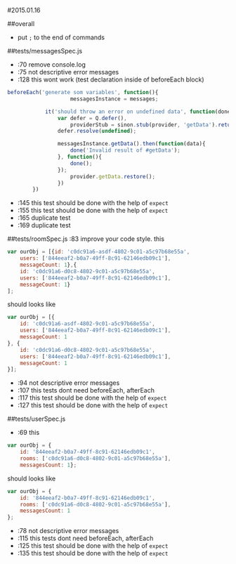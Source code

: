 #2015.01.16

##overall
* put `;` to the end of commands

##tests/messagesSpec.js
* :70 remove console.log
* :75 not descriptive error messages
* :128 this wont work (test declaration inside of beforeEach block)
```js
beforeEach('generate som variables', function(){
					messagesInstance = messages;

            it('should throw an error on undefined data', function(done){
                var defer = Q.defer(),
                    providerStub = sinon.stub(provider, 'getData').returns(defer.promise);
				defer.resolve(undefined);

				messagesInstance.getData().then(function(data){
					done('Invalid result of #getData');
				}, function(){
					done();
				});
					provider.getData.restore();
				})
		})
```
* :145 this test should be done with the help of `expect`
* :155 this test should be done with the help of `expect`
* :165 duplicate test
* :169 duplicate test

##tests/roomSpec.js
:83 improve your code style. this 
```js
var ourObj = [{id: 'c0dc91a6-asdf-4802-9c01-a5c97b68e55a',
    users: ['844eeaf2-b0a7-49ff-8c91-62146edb09c1'],
    messageCount: 1},{
    id: 'c0dc91a6-d0c8-4802-9c01-a5c97b68e55a',
    users: ['844eeaf2-b0a7-49ff-8c91-62146edb09c1'],
    messageCount: 1}
];
```
should looks like
```js
var ourObj = [{
    id: 'c0dc91a6-asdf-4802-9c01-a5c97b68e55a',
    users: ['844eeaf2-b0a7-49ff-8c91-62146edb09c1'],
    messageCount: 1
}, {
    id: 'c0dc91a6-d0c8-4802-9c01-a5c97b68e55a',
    users: ['844eeaf2-b0a7-49ff-8c91-62146edb09c1'],
    messageCount: 1
}];
```

* :94 not descriptive error messages
* :107 this tests dont need beforeEach, afterEach
* :117 this test should be done with the help of `expect`
* :127 this test should be done with the help of `expect`

##tests/userSpec.js

* :69 this

```js
var ourObj = {
    id: '844eeaf2-b0a7-49ff-8c91-62146edb09c1',
    rooms: ['c0dc91a6-d0c8-4802-9c01-a5c97b68e55a'],
    messagesCount: 1};
```
should looks like

```js
var ourObj = {
    id: '844eeaf2-b0a7-49ff-8c91-62146edb09c1',
    rooms: ['c0dc91a6-d0c8-4802-9c01-a5c97b68e55a'],
    messagesCount: 1
};
```
* :78 not descriptive error messages
* :115 this tests dont need beforeEach, afterEach
* :125 this test should be done with the help of `expect`
* :135 this test should be done with the help of `expect`